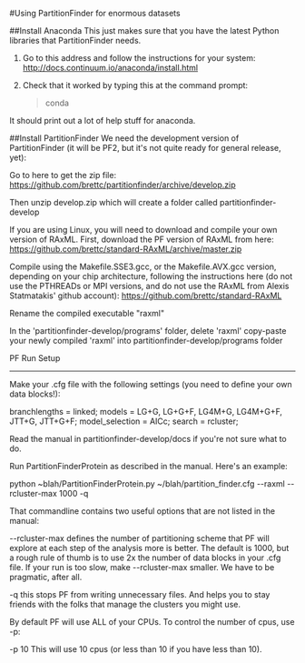 #Using PartitionFinder for enormous datasets

##Install Anaconda
This just makes sure that you have the latest Python libraries that PartitionFinder needs.

1. Go to this address and follow the instructions for your system:
http://docs.continuum.io/anaconda/install.html

2. Check that it worked by typing this at the command prompt:
    > conda

It should print out a lot of help stuff for anaconda.

##Install PartitionFinder
We need the development version of PartitionFinder (it will be PF2, but it's not quite
ready for general release, yet):

Go to here to get the zip file:
https://github.com/brettc/partitionfinder/archive/develop.zip

Then unzip develop.zip which will create a folder called partitionfinder-develop

If you are using Linux, you will need to download and compile your own version of RAxML.
First, download the PF version of RAxML from here:
https://github.com/brettc/standard-RAxML/archive/master.zip

Compile using the Makefile.SSE3.gcc, or the Makefile.AVX.gcc version, depending on your 
chip architecture, following the instructions here (do not use the PTHREADs or MPI 
versions, and do not use the RAxML from Alexis Statmatakis' github account):
https://github.com/brettc/standard-RAxML

Rename the compiled executable "raxml"

In the 'partitionfinder-develop/programs' folder, delete 'raxml'
copy-paste your newly compiled 'raxml' into partitionfinder-develop/programs folder


PF Run Setup
************
Make your .cfg file with the following settings (you need to define your own data blocks!):

branchlengths = linked;
models = LG+G, LG+G+F, LG4M+G, LG4M+G+F, JTT+G, JTT+G+F;
model_selection = AICc;
search = rcluster;

Read the manual in partitionfinder-develop/docs if you're not sure what to do. 

Run PartitionFinderProtein as described in the manual. Here's an example:

python ~blah/PartitionFinderProtein.py ~/blah/partition_finder.cfg --raxml --rcluster-max 1000 -q

That commandline contains two useful options that are not listed in the manual:

--rcluster-max
defines the number of partitioning scheme that PF will explore at each step of the analysis
more is better. The default is 1000, but a rough rule of thumb is to use 2x the number of 
data blocks in your .cfg file. If your run is too slow, make --rcluster-max smaller. We 
have to be pragmatic, after all.

-q
this stops PF from writing unnecessary files. And helps you to stay friends with the folks
that manage the clusters you might use. 

By default PF will use ALL of your CPUs. To control the number of cpus, use -p:

-p 10
This will use 10 cpus (or less than 10 if you have less than 10).



